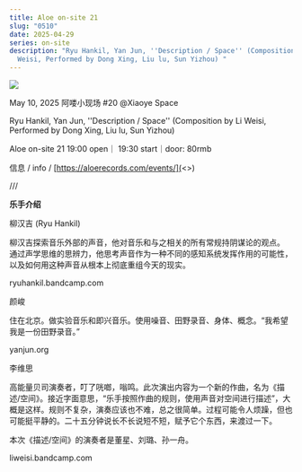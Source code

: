 ```yaml
---
title: Aloe on-site 21
slug: "0510"
date: 2025-04-29
series: on-site
description: "Ryu Hankil, Yan Jun, ''Description / Space'' (Composition by Li
  Weisi, Performed by Dong Xing, Liu lu, Sun Yizhou) "
---
```

![](/images/uploads/on-site-21.jpg)

May 10, 2025 阿喽小现场 #20 @Xiaoye Space 

Ryu Hankil, Yan Jun, ''Description / Space'' (Composition by Li Weisi, Performed by Dong Xing, Liu lu, Sun Yizhou) 

Aloe on-site 21 19:00 open｜ 19:30 start｜door: 80rmb 

信息 / info / [https://aloerecords.com/events/](<>)

///

**乐手介绍**



柳汉吉 (Ryu Hankil) 

柳汉吉探索音乐外部的声音，他对音乐和与之相关的所有常规持阴谋论的观点。 通过声学思维的思辨力，他思考声音作为一种不同的感知系统发挥作用的可能性，以及如何用这种声音从根本上彻底重组今天的现实。

ryuhankil.bandcamp.com



颜峻

住在北京。做实验音乐和即兴音乐。使用噪音、田野录音、身体、概念。“我希望我是一份田野录音。”

yanjun.org



李维思

高能量贝司演奏者，叮了咣啷，嗡鸣。此次演出内容为一个新的作曲，名为《描述/空间》。接近字面意思，“乐手按照作曲的规则，使用声音对空间进行描述”，大概是这样。规则不复杂，演奏应该也不难，总之很简单。过程可能令人烦躁，但也可能挺平静的。二十五分钟说长不长说短不短，赋予它个东西，来渡过一下。



本次《描述/空间》的演奏者是董星、刘璐、孙一舟。

liweisi.bandcamp.com
